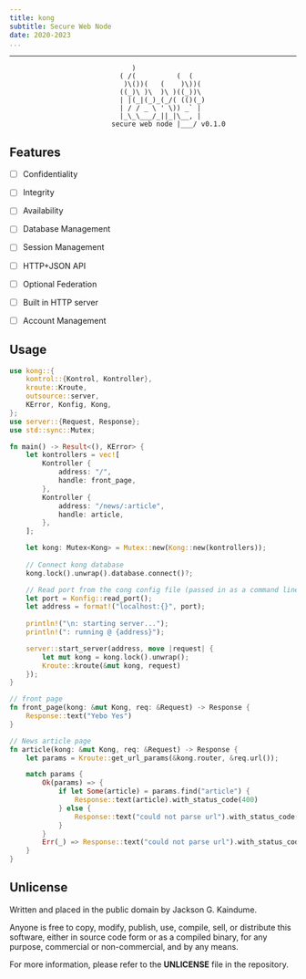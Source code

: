 ```yaml
---
title: kong
subtitle: Secure Web Node
date: 2020-2023
...
```

---

``` text
                              )                 
                           ( /(          (  (   
                            )\())(   (    )\))(  
                           ((_)\ )\  )\ )((_))\  
                           | |(_|(_)_(_/( (()(_) 
                           | / / _ \ ' \)) _` |  
                           |_\_\___/_||_|\__, |  
                         secure web node |___/ v0.1.0
```

## Features

- [ ] Confidentiality
- [ ] Integrity
- [ ] Availability
- [ ] Database Management
- [ ] Session Management
- [ ] HTTP+JSON API
- [ ] Optional Federation
- [ ] Built in HTTP server
- [ ] Account Management


## Usage

``` rust
use kong::{
    kontrol::{Kontrol, Kontroller},
    kroute::Kroute,
    outsource::server,
    KError, Konfig, Kong,
};
use server::{Request, Response};
use std::sync::Mutex;

fn main() -> Result<(), KError> {
    let kontrollers = vec![
        Kontroller {
            address: "/",
            handle: front_page,
        },
        Kontroller {
            address: "/news/:article",
            handle: article,
        },
    ];

    let kong: Mutex<Kong> = Mutex::new(Kong::new(kontrollers));
	
	// Connect kong database
    kong.lock().unwrap().database.connect()?;

	// Read port from the cong config file (passed in as a command line argument)
    let port = Konfig::read_port();
    let address = format!("localhost:{}", port);
	
	println!("\n: starting server...");
    println!(": running @ {address}");

    server::start_server(address, move |request| {
        let mut kong = kong.lock().unwrap();
        Kroute::kroute(&mut kong, request)
    });
}

// front page
fn front_page(kong: &mut Kong, req: &Request) -> Response {
    Response::text("Yebo Yes")
}

// News article page
fn article(kong: &mut Kong, req: &Request) -> Response {
    let params = Kroute::get_url_params(&kong.router, &req.url());

    match params {
        Ok(params) => {
            if let Some(article) = params.find("article") {
                Response::text(article).with_status_code(400)
            } else {
                Response::text("could not parse url").with_status_code(400)
            }
        }
        Err(_) => Response::text("could not parse url").with_status_code(400),
    }
}
```

## Unlicense

Written and placed in the public domain by Jackson G. Kaindume.

Anyone is free to copy, modify, publish, use, compile, sell, or
distribute this software, either in source code form or as a compiled
binary, for any purpose, commercial or non-commercial, and by any
means.

For more information, please refer to the __UNLICENSE__ file in the
repository.